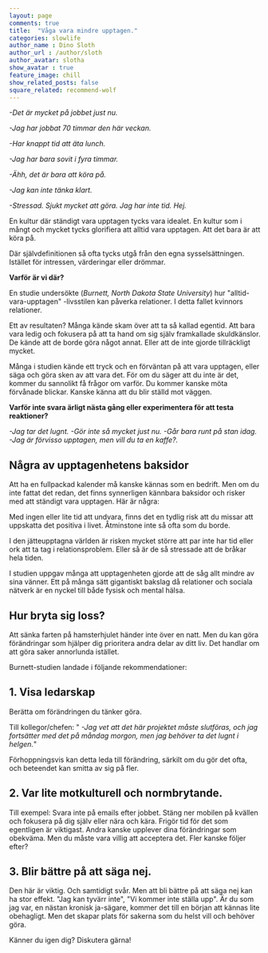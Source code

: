 ```yaml
---
layout: page
comments: true
title:  "Våga vara mindre upptagen."
categories: slowlife
author_name : Dino Sloth
author_url : /author/sloth
author_avatar: slotha
show_avatar : true
feature_image: chill
show_related_posts: false
square_related: recommend-wolf
---
```





*-Det är mycket på jobbet just nu.* 

*-Jag har jobbat 70 timmar den här veckan.* 

*-Har knappt tid att äta lunch.* 

*-Jag har bara sovit i fyra timmar.*

*-Ähh, det är bara att köra på.*

*-Jag kan inte tänka klart.*

*-Stressad. Sjukt mycket att göra. Jag har inte tid. Hej.*

En kultur där ständigt vara upptagen tycks vara idealet. En kultur som i mångt och mycket tycks glorifiera att alltid vara upptagen. Att det bara är att köra på.

Där självdefinitionen så ofta tycks utgå från den egna sysselsättningen. Istället för intressen, värderingar eller drömmar.

**Varför är vi där?**

 En studie undersökte (*Burnett, North Dakota State University*) hur "alltid-vara-upptagen"
-livsstilen kan påverka relationer. I detta fallet kvinnors relationer. 

Ett av resultaten? Många kände skam över att ta så kallad egentid. Att bara vara ledig och fokusera på att ta hand om sig själv framkallade skuldkänslor.
De kände att de borde göra något annat. Eller att de inte gjorde tillräckligt mycket.


Många i studien kände ett tryck och en förväntan på att vara upptagen, eller säga och göra sken av att vara det. 
För om du säger att du inte är det, kommer du sannolikt få frågor om varför. 
Du kommer kanske möta förvånade blickar. Kanske känna att du blir ställd mot väggen.

**Varför inte svara ärligt nästa gång eller experimentera för att
testa reaktioner?**

 *-Jag tar det lugnt.*
 *-Gör inte så mycket just nu.*
 *-Går bara runt på stan idag.*
 *-Jag är förvisso upptagen, men vill du ta en kaffe?.*



## Några av upptagenhetens baksidor

Att ha en fullpackad kalender må kanske kännas som en bedrift. Men om du inte fattat det redan, det finns synnerligen
kännbara baksidor och risker med att ständigt vara upptagen. Här är några:

Med ingen eller lite tid att undvara, finns det en tydlig risk att du missar att uppskatta det positiva i livet.
Åtminstone inte så ofta som du borde.

I den jätteupptagna världen är risken mycket större att par inte har tid eller ork att ta tag i relationsproblem. Eller så är de så stressade
att de bråkar hela tiden. 

I studien uppgav många att upptagenheten gjorde att de såg allt mindre av sina vänner. Ett på många sätt gigantiskt bakslag
då relationer och sociala nätverk är en nyckel till både fysisk och mental hälsa.



## Hur bryta sig loss?

Att sänka farten på hamsterhjulet händer inte över en natt. Men du kan göra förändringar som hjälper dig prioritera
andra delar av ditt liv. Det handlar om att göra saker annorlunda istället.

Burnett-studien landade i följande rekommendationer: 

## 1. Visa ledarskap
Berätta om förändringen du tänker göra.

Till kollegor/chefen: 
" *-Jag vet att det här projektet måste slutföras, och jag fortsätter med det på måndag
morgon, men jag behöver ta det lugnt i helgen.*"

Förhoppningsvis kan detta leda till förändring, särkilt om du gör
det ofta, och beteendet kan smitta av sig på fler.

## 2. Var lite motkulturell och normbrytande.

Till exempel: Svara inte på emails efter jobbet. Stäng ner mobilen på kvällen och fokusera på dig själv eller nära och kära.
Frigör tid för det som egentligen är viktigast. Andra kanske upplever dina förändringar som obekväma. Men du måste vara villig
att acceptera det. Fler kanske följer efter?

## 3. Blir bättre på att säga nej.

Den här är viktig. Och samtidigt svår. Men att bli bättre på att säga nej kan ha stor effekt. "Jag kan tyvärr inte",
"Vi kommer inte ställa upp". Är du som jag var, en nästan kronisk ja-sägare, kommer det till en början att kännas
lite obehagligt. Men det skapar plats för sakerna som du helst vill och behöver göra.


Känner du igen dig? Diskutera gärna!


